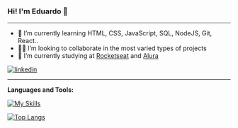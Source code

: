### Hi! I'm Eduardo 👋

* * *

- 🌱 I’m currently learning HTML, CSS, JavaScript, SQL, NodeJS, Git, React..
- :construction_worker_man: I’m looking to collaborate in the most varied types of projects
- 📔 I’m currently studying at [Rocketseat](https://www.rocketseat.com.br/) and [Alura](https://www.alura.com.br/)

 
[![linkedin](https://img.shields.io/badge/linkedin-0A66C2?style=for-the-badge&logo=linkedin&logoColor=white)](https://www.linkedin.com/in/eduardo-visconti/)

___

**Languages and Tools:**

[![My Skills](https://skillicons.dev/icons?i=js,html,css,git,nodejs,react,sqlite,mysql,express)](https://skillicons.dev)

[![Top Langs](https://github-readme-stats-sigma-five.vercel.app/api/top-langs/?username=eduardovisconti&theme=github_dark&layout=compact)](https://github.com/eduardovisconti/github-readme-stats)
